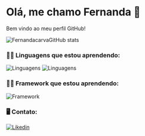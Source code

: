 # Olá, me chamo Fernanda 👋
Bem vindo ao meu perfil GitHub!


![FernandacarvaGitHub stats](https://github-readme-stats.vercel.app/api?username=fernandacarva&show_icons=true&theme=radical)

 ### 👩‍💻 Linguagens que estou aprendendo:

![Linguagens](https://img.shields.io/badge/C-00599C?style=for-the-badge&logo=c&logoColor=white)
![Linguagens](https://img.shields.io/badge/C%23-239120?style=for-the-badge&logo=c-sharp&logoColor=white)

### 👩‍💻 Framework que estou aprendendo:

![Framework](https://img.shields.io/badge/.NET-512BD4?style=for-the-badge&logo=dotnet&logoColor=white)


### 🖥️ Contato:


[![Likedin](https://img.shields.io/badge/LinkedIn-0077B5?style=for-the-badge&logo=linkedin&logoColor=white)](https://www.linkedin.com/in/fernanda-carvalho-de-castro-8b75ab22b/)


